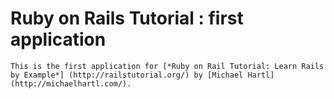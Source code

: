 # Ruby on Rails Tutorial : first application

	This is the first application for [*Ruby on Rail Tutorial: Learn Rails by Example*] (http://railstutorial.org/) by [Michael Hartl](http://michaelhartl.com/).
